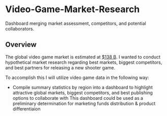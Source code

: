# Video-Game-Market-Research
Dashboard merging market assessment, competitors, and potential collaborators.

## Overview

The global video game market is estimated at [$138 B](https://www.statista.com/statistics/246888/value-of-the-global-video-game-market/). I wanted to conduct hypothetical market research regarding best markets, biggest competitors, and best partners for releasing a new shooter game.

To accomplish this I will utilize video game data in the following way:

* Compile summary statistics by region into a dashboard to highlight attractive global markets, biggest competitors, and best publishing options to collaborate with
This dashboard could be used as a preliminary determination for marketing funds distribution & product differentiaion
